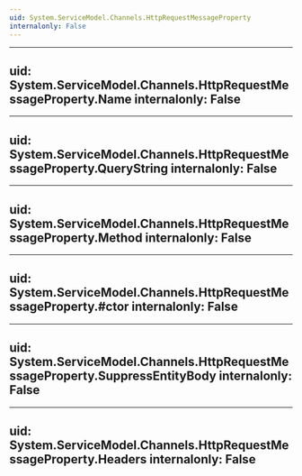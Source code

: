 ```yaml
---
uid: System.ServiceModel.Channels.HttpRequestMessageProperty
internalonly: False
---
```


---
uid: System.ServiceModel.Channels.HttpRequestMessageProperty.Name
internalonly: False
---

---
uid: System.ServiceModel.Channels.HttpRequestMessageProperty.QueryString
internalonly: False
---

---
uid: System.ServiceModel.Channels.HttpRequestMessageProperty.Method
internalonly: False
---

---
uid: System.ServiceModel.Channels.HttpRequestMessageProperty.#ctor
internalonly: False
---

---
uid: System.ServiceModel.Channels.HttpRequestMessageProperty.SuppressEntityBody
internalonly: False
---

---
uid: System.ServiceModel.Channels.HttpRequestMessageProperty.Headers
internalonly: False
---
